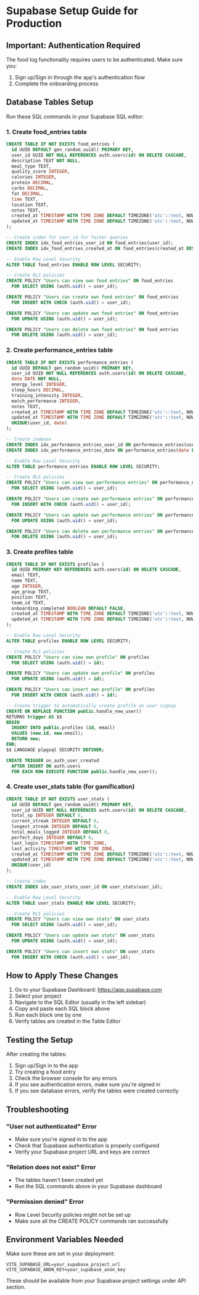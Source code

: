 # Supabase Setup Guide for Production

## Important: Authentication Required
The food log functionality requires users to be authenticated. Make sure you:
1. Sign up/Sign in through the app's authentication flow
2. Complete the onboarding process

## Database Tables Setup

Run these SQL commands in your Supabase SQL editor:

### 1. Create food_entries table
```sql
CREATE TABLE IF NOT EXISTS food_entries (
  id UUID DEFAULT gen_random_uuid() PRIMARY KEY,
  user_id UUID NOT NULL REFERENCES auth.users(id) ON DELETE CASCADE,
  description TEXT NOT NULL,
  meal_type TEXT,
  quality_score INTEGER,
  calories INTEGER,
  protein DECIMAL,
  carbs DECIMAL,
  fat DECIMAL,
  time TEXT,
  location TEXT,
  notes TEXT,
  created_at TIMESTAMP WITH TIME ZONE DEFAULT TIMEZONE('utc'::text, NOW()),
  updated_at TIMESTAMP WITH TIME ZONE DEFAULT TIMEZONE('utc'::text, NOW())
);

-- Create index for user_id for faster queries
CREATE INDEX idx_food_entries_user_id ON food_entries(user_id);
CREATE INDEX idx_food_entries_created_at ON food_entries(created_at DESC);

-- Enable Row Level Security
ALTER TABLE food_entries ENABLE ROW LEVEL SECURITY;

-- Create RLS policies
CREATE POLICY "Users can view own food entries" ON food_entries
  FOR SELECT USING (auth.uid() = user_id);

CREATE POLICY "Users can create own food entries" ON food_entries
  FOR INSERT WITH CHECK (auth.uid() = user_id);

CREATE POLICY "Users can update own food entries" ON food_entries
  FOR UPDATE USING (auth.uid() = user_id);

CREATE POLICY "Users can delete own food entries" ON food_entries
  FOR DELETE USING (auth.uid() = user_id);
```

### 2. Create performance_entries table
```sql
CREATE TABLE IF NOT EXISTS performance_entries (
  id UUID DEFAULT gen_random_uuid() PRIMARY KEY,
  user_id UUID NOT NULL REFERENCES auth.users(id) ON DELETE CASCADE,
  date DATE NOT NULL,
  energy_level INTEGER,
  sleep_hours DECIMAL,
  training_intensity INTEGER,
  match_performance INTEGER,
  notes TEXT,
  created_at TIMESTAMP WITH TIME ZONE DEFAULT TIMEZONE('utc'::text, NOW()),
  updated_at TIMESTAMP WITH TIME ZONE DEFAULT TIMEZONE('utc'::text, NOW()),
  UNIQUE(user_id, date)
);

-- Create indexes
CREATE INDEX idx_performance_entries_user_id ON performance_entries(user_id);
CREATE INDEX idx_performance_entries_date ON performance_entries(date DESC);

-- Enable Row Level Security
ALTER TABLE performance_entries ENABLE ROW LEVEL SECURITY;

-- Create RLS policies
CREATE POLICY "Users can view own performance entries" ON performance_entries
  FOR SELECT USING (auth.uid() = user_id);

CREATE POLICY "Users can create own performance entries" ON performance_entries
  FOR INSERT WITH CHECK (auth.uid() = user_id);

CREATE POLICY "Users can update own performance entries" ON performance_entries
  FOR UPDATE USING (auth.uid() = user_id);

CREATE POLICY "Users can delete own performance entries" ON performance_entries
  FOR DELETE USING (auth.uid() = user_id);
```

### 3. Create profiles table
```sql
CREATE TABLE IF NOT EXISTS profiles (
  id UUID PRIMARY KEY REFERENCES auth.users(id) ON DELETE CASCADE,
  email TEXT,
  name TEXT,
  age INTEGER,
  age_group TEXT,
  position TEXT,
  team_id TEXT,
  onboarding_completed BOOLEAN DEFAULT FALSE,
  created_at TIMESTAMP WITH TIME ZONE DEFAULT TIMEZONE('utc'::text, NOW()),
  updated_at TIMESTAMP WITH TIME ZONE DEFAULT TIMEZONE('utc'::text, NOW())
);

-- Enable Row Level Security
ALTER TABLE profiles ENABLE ROW LEVEL SECURITY;

-- Create RLS policies
CREATE POLICY "Users can view own profile" ON profiles
  FOR SELECT USING (auth.uid() = id);

CREATE POLICY "Users can update own profile" ON profiles
  FOR UPDATE USING (auth.uid() = id);

CREATE POLICY "Users can insert own profile" ON profiles
  FOR INSERT WITH CHECK (auth.uid() = id);

-- Create trigger to automatically create profile on user signup
CREATE OR REPLACE FUNCTION public.handle_new_user()
RETURNS trigger AS $$
BEGIN
  INSERT INTO public.profiles (id, email)
  VALUES (new.id, new.email);
  RETURN new;
END;
$$ LANGUAGE plpgsql SECURITY DEFINER;

CREATE TRIGGER on_auth_user_created
  AFTER INSERT ON auth.users
  FOR EACH ROW EXECUTE FUNCTION public.handle_new_user();
```

### 4. Create user_stats table (for gamification)
```sql
CREATE TABLE IF NOT EXISTS user_stats (
  id UUID DEFAULT gen_random_uuid() PRIMARY KEY,
  user_id UUID NOT NULL REFERENCES auth.users(id) ON DELETE CASCADE,
  total_xp INTEGER DEFAULT 0,
  current_streak INTEGER DEFAULT 0,
  longest_streak INTEGER DEFAULT 0,
  total_meals_logged INTEGER DEFAULT 0,
  perfect_days INTEGER DEFAULT 0,
  last_login TIMESTAMP WITH TIME ZONE,
  last_activity TIMESTAMP WITH TIME ZONE,
  created_at TIMESTAMP WITH TIME ZONE DEFAULT TIMEZONE('utc'::text, NOW()),
  updated_at TIMESTAMP WITH TIME ZONE DEFAULT TIMEZONE('utc'::text, NOW()),
  UNIQUE(user_id)
);

-- Create index
CREATE INDEX idx_user_stats_user_id ON user_stats(user_id);

-- Enable Row Level Security
ALTER TABLE user_stats ENABLE ROW LEVEL SECURITY;

-- Create RLS policies
CREATE POLICY "Users can view own stats" ON user_stats
  FOR SELECT USING (auth.uid() = user_id);

CREATE POLICY "Users can update own stats" ON user_stats
  FOR UPDATE USING (auth.uid() = user_id);

CREATE POLICY "Users can insert own stats" ON user_stats
  FOR INSERT WITH CHECK (auth.uid() = user_id);
```

## How to Apply These Changes

1. Go to your Supabase Dashboard: https://app.supabase.com
2. Select your project
3. Navigate to the SQL Editor (usually in the left sidebar)
4. Copy and paste each SQL block above
5. Run each block one by one
6. Verify tables are created in the Table Editor

## Testing the Setup

After creating the tables:

1. Sign up/Sign in to the app
2. Try creating a food entry
3. Check the browser console for any errors
4. If you see authentication errors, make sure you're signed in
5. If you see database errors, verify the tables were created correctly

## Troubleshooting

### "User not authenticated" Error
- Make sure you're signed in to the app
- Check that Supabase authentication is properly configured
- Verify your Supabase project URL and keys are correct

### "Relation does not exist" Error
- The tables haven't been created yet
- Run the SQL commands above in your Supabase dashboard

### "Permission denied" Error
- Row Level Security policies might not be set up
- Make sure all the CREATE POLICY commands ran successfully

## Environment Variables Needed

Make sure these are set in your deployment:

```env
VITE_SUPABASE_URL=your_supabase_project_url
VITE_SUPABASE_ANON_KEY=your_supabase_anon_key
```

These should be available from your Supabase project settings under API section.